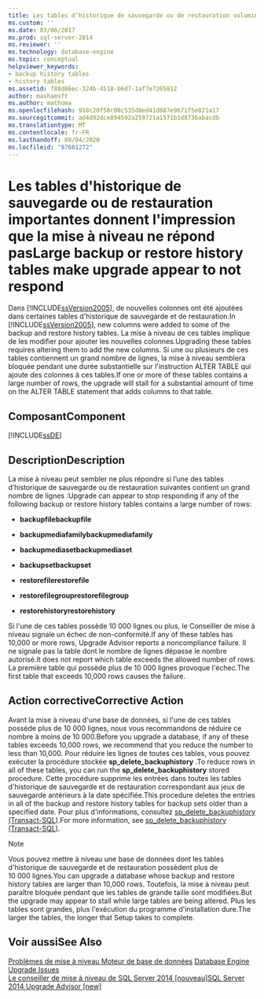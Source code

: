 ```yaml
---
title: Les tables d’historique de sauvegarde ou de restauration volumineuses semblent ne pas répondre à la mise à niveau | Microsoft Docs
ms.custom: ''
ms.date: 03/06/2017
ms.prod: sql-server-2014
ms.reviewer: ''
ms.technology: database-engine
ms.topic: conceptual
helpviewer_keywords:
- backup history tables
- history tables
ms.assetid: f88d86ec-324b-4518-b6d7-1af7e7265812
author: mashamsft
ms.author: mathoma
ms.openlocfilehash: 918c20f58c00c535d8ed41d887e9671f5e821a17
ms.sourcegitcommit: ad4d92dce894592a259721a1571b1d8736abacdb
ms.translationtype: MT
ms.contentlocale: fr-FR
ms.lasthandoff: 08/04/2020
ms.locfileid: "87601272"
---
```

# <a name="large-backup-or-restore-history-tables-make-upgrade-appear-to-not-respond"></a><span data-ttu-id="b9d70-102">Les tables d'historique de sauvegarde ou de restauration importantes donnent l'impression que la mise à niveau ne répond pas</span><span class="sxs-lookup"><span data-stu-id="b9d70-102">Large backup or restore history tables make upgrade appear to not respond</span></span>
  <span data-ttu-id="b9d70-103">Dans [!INCLUDE[ssVersion2005](../../includes/ssversion2005-md.md)], de nouvelles colonnes ont été ajoutées dans certaines tables d'historique de sauvegarde et de restauration.</span><span class="sxs-lookup"><span data-stu-id="b9d70-103">In [!INCLUDE[ssVersion2005](../../includes/ssversion2005-md.md)], new columns were added to some of the backup and restore history tables.</span></span> <span data-ttu-id="b9d70-104">La mise à niveau de ces tables implique de les modifier pour ajouter les nouvelles colonnes.</span><span class="sxs-lookup"><span data-stu-id="b9d70-104">Upgrading these tables requires altering them to add the new columns.</span></span> <span data-ttu-id="b9d70-105">Si une ou plusieurs de ces tables contiennent un grand nombre de lignes, la mise à niveau semblera bloquée pendant une durée substantielle sur l'instruction ALTER TABLE qui ajoute des colonnes à ces tables.</span><span class="sxs-lookup"><span data-stu-id="b9d70-105">If one or more of these tables contains a large number of rows, the upgrade will stall for a substantial amount of time on the ALTER TABLE statement that adds columns to that table.</span></span>  
  
## <a name="component"></a><span data-ttu-id="b9d70-106">Composant</span><span class="sxs-lookup"><span data-stu-id="b9d70-106">Component</span></span>  
 [!INCLUDE[ssDE](../../includes/ssde-md.md)]  
  
## <a name="description"></a><span data-ttu-id="b9d70-107">Description</span><span class="sxs-lookup"><span data-stu-id="b9d70-107">Description</span></span>  
 <span data-ttu-id="b9d70-108">La mise à niveau peut sembler ne plus répondre si l’une des tables d’historique de sauvegarde ou de restauration suivantes contient un grand nombre de lignes :</span><span class="sxs-lookup"><span data-stu-id="b9d70-108">Upgrade can appear to stop responding if any of the following backup or restore history tables contains a large number of rows:</span></span>  
  
-   <span data-ttu-id="b9d70-109">**backupfile**</span><span class="sxs-lookup"><span data-stu-id="b9d70-109">**backupfile**</span></span>  
  
-   <span data-ttu-id="b9d70-110">**backupmediafamily**</span><span class="sxs-lookup"><span data-stu-id="b9d70-110">**backupmediafamily**</span></span>  
  
-   <span data-ttu-id="b9d70-111">**backupmediaset**</span><span class="sxs-lookup"><span data-stu-id="b9d70-111">**backupmediaset**</span></span>  
  
-   <span data-ttu-id="b9d70-112">**backupset**</span><span class="sxs-lookup"><span data-stu-id="b9d70-112">**backupset**</span></span>  
  
-   <span data-ttu-id="b9d70-113">**restorefile**</span><span class="sxs-lookup"><span data-stu-id="b9d70-113">**restorefile**</span></span>  
  
-   <span data-ttu-id="b9d70-114">**restorefilegroup**</span><span class="sxs-lookup"><span data-stu-id="b9d70-114">**restorefilegroup**</span></span>  
  
-   <span data-ttu-id="b9d70-115">**restorehistory**</span><span class="sxs-lookup"><span data-stu-id="b9d70-115">**restorehistory**</span></span>  
  
 <span data-ttu-id="b9d70-116">Si l'une de ces tables possède 10 000 lignes ou plus, le Conseiller de mise à niveau signale un échec de non-conformité.</span><span class="sxs-lookup"><span data-stu-id="b9d70-116">If any of these tables has 10,000 or more rows, Upgrade Advisor reports a noncompliance failure.</span></span> <span data-ttu-id="b9d70-117">Il ne signale pas la table dont le nombre de lignes dépasse le nombre autorisé.</span><span class="sxs-lookup"><span data-stu-id="b9d70-117">It does not report which table exceeds the allowed number of rows.</span></span> <span data-ttu-id="b9d70-118">La première table qui possède plus de 10 000 lignes provoque l'échec.</span><span class="sxs-lookup"><span data-stu-id="b9d70-118">The first table that exceeds 10,000 rows causes the failure.</span></span>  
  
## <a name="corrective-action"></a><span data-ttu-id="b9d70-119">Action corrective</span><span class="sxs-lookup"><span data-stu-id="b9d70-119">Corrective Action</span></span>  
 <span data-ttu-id="b9d70-120">Avant la mise à niveau d'une base de données, si l'une de ces tables possède plus de 10 000 lignes, nous vous recommandons de réduire ce nombre à moins de 10 000.</span><span class="sxs-lookup"><span data-stu-id="b9d70-120">Before you upgrade a database, if any of these tables exceeds 10,000 rows, we recommend that you reduce the number to less than 10,000.</span></span> <span data-ttu-id="b9d70-121">Pour réduire les lignes de toutes ces tables, vous pouvez exécuter la procédure stockée **sp_delete_backuphistory** .</span><span class="sxs-lookup"><span data-stu-id="b9d70-121">To reduce rows in all of these tables, you can run the **sp_delete_backuphistory** stored procedure.</span></span> <span data-ttu-id="b9d70-122">Cette procédure supprime les entrées dans toutes les tables d'historique de sauvegarde et de restauration correspondant aux jeux de sauvegarde antérieurs à la date spécifiée.</span><span class="sxs-lookup"><span data-stu-id="b9d70-122">This procedure deletes the entries in all of the backup and restore history tables for backup sets older than a specified date.</span></span> <span data-ttu-id="b9d70-123">Pour plus d’informations, consultez [sp_delete_backuphistory &#40;Transact-SQL&#41;](/sql/relational-databases/system-stored-procedures/sp-delete-backuphistory-transact-sql).</span><span class="sxs-lookup"><span data-stu-id="b9d70-123">For more information, see [sp_delete_backuphistory &#40;Transact-SQL&#41;](/sql/relational-databases/system-stored-procedures/sp-delete-backuphistory-transact-sql).</span></span>  
  
> [!NOTE]  
>  <span data-ttu-id="b9d70-124">Vous pouvez mettre à niveau une base de données dont les tables d'historique de sauvegarde et de restauration possèdent plus de 10 000 lignes.</span><span class="sxs-lookup"><span data-stu-id="b9d70-124">You can upgrade a database whose backup and restore history tables are larger than 10,000 rows.</span></span> <span data-ttu-id="b9d70-125">Toutefois, la mise à niveau peut paraître bloquée pendant que les tables de grande taille sont modifiées.</span><span class="sxs-lookup"><span data-stu-id="b9d70-125">But the upgrade may appear to stall while large tables are being altered.</span></span> <span data-ttu-id="b9d70-126">Plus les tables sont grandes, plus l'exécution du programme d'installation dure.</span><span class="sxs-lookup"><span data-stu-id="b9d70-126">The larger the tables, the longer that Setup takes to complete.</span></span>  
  
## <a name="see-also"></a><span data-ttu-id="b9d70-127">Voir aussi</span><span class="sxs-lookup"><span data-stu-id="b9d70-127">See Also</span></span>  
 <span data-ttu-id="b9d70-128">[Problèmes de mise à niveau Moteur de base de données](../../../2014/sql-server/install/database-engine-upgrade-issues.md) </span><span class="sxs-lookup"><span data-stu-id="b9d70-128">[Database Engine Upgrade Issues](../../../2014/sql-server/install/database-engine-upgrade-issues.md) </span></span>  
 [<span data-ttu-id="b9d70-129">Le conseiller de mise à niveau de SQL Server 2014 &#91;nouveau&#93;</span><span class="sxs-lookup"><span data-stu-id="b9d70-129">SQL Server 2014 Upgrade Advisor &#91;new&#93;</span></span>](sql-server-2014-upgrade-advisor.md)  
  
  
